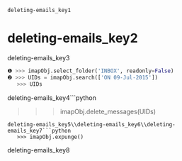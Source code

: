 ```ngMeta
deleting-emails_key1
```
# deleting-emails_key2
deleting-emails_key3

```python
❶ >>> imapObj.select_folder('INBOX', readonly=False)
❷ >>> UIDs = imapObj.search(['ON 09-Jul-2015'])
   >>> UIDs
```
deleting-emails_key4```python
   >>> imapObj.delete_messages(UIDs)
```
deleting-emails_key5\\deleting-emails_key6\\deleting-emails_key7```python
   >>> imapObj.expunge()
```
deleting-emails_key8